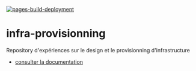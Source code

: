 [![pages-build-deployment](https://github.com/dsissoko/infra-provisionning/actions/workflows/pages/pages-build-deployment/badge.svg)](https://github.com/dsissoko/infra-provisionning/actions/workflows/pages/pages-build-deployment)

# infra-provisionning
Repository d'expériences sur le design et le provisionning d'infrastructure

- [consulter la documentation](docs/)

